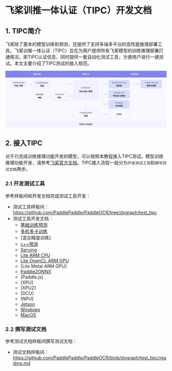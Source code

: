 # 飞桨训推一体认证（TIPC）开发文档

## 1. TIPC简介

飞桨除了基本的模型训练和预测，还提供了支持多端多平台的高性能推理部署工具。飞桨训推一体认证（TIPC）旨在为用户提供所有飞桨模型的训练推理部署打通情况，即TIPC认证信息，同时提供一套自动化测试工具，方便用户进行一键测试。本文主要介绍了TIPC测试的接入规范。

<div align="center">
    <img src="tipc_guide.png" width="1000">
</div>

## 2. 接入TIPC

对于已完成训练推理功能开发的模型，可以按照本教程接入TIPC测试。模型训练推理功能开发，请参考[飞桨官方文档](https://www.paddlepaddle.org.cn/documentation/docs/zh/guides/index_cn.html)。TIPC接入流程一般分为`开发测试工具`和`撰写测试文档`两步。

### 2.1 开发测试工具

参考样板间和开发文档完成测试工具开发：

- 测试工具样板间：https://github.com/PaddlePaddle/PaddleOCR/tree/dygraph/test_tipc
- 测试工具开发文档：
	- [基础训练预测](./development_specification_docs/train_infer_python.md)
	- [多机多卡训练](./development_specification_docs/fleet_train_infer_python.md)
	- [混合精度训练]
	- [c++预测](./development_specification_docs/inference_cpp.md)
	- [Serving](./development_specification_docs/serving.md)
	- [Lite ARM CPU](./development_specification_docs/Lite_arm_cpu_cpp_infer.md)
	- [Lite OpenCL ARM GPU](./development_specification_docs/Lite_arm_gpu_opencl_cpp_infer.md)
	- [Lite Metal ARM GPU]
	- [Paddle2ONNX](./development_specification_docs/paddle2onnx.md)
	- [Paddle.js]
	- [XPU]
	- [XPU2]
	- [DCU]
	- [NPU]
	- [Jetson](./development_specification_docs/Jeston_infer_python.md)
	- [Windows](./development_specification_docs/Windows_train_infer_python.md)
	- [MacOS](./development_specification_docs/Mac_train_infer_python.md)

### 2.2 撰写测试文档

参考测试文档样板间撰写测试文档：

- 测试文档样板间：https://github.com/PaddlePaddle/PaddleOCR/blob/dygraph/test_tipc/readme.md

